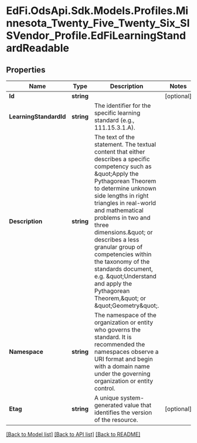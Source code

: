 # EdFi.OdsApi.Sdk.Models.Profiles.Minnesota_Twenty_Five_Twenty_Six_SISVendor_Profile.EdFiLearningStandardReadable

## Properties

Name | Type | Description | Notes
------------ | ------------- | ------------- | -------------
**Id** | **string** |  | [optional] 
**LearningStandardId** | **string** | The identifier for the specific learning standard (e.g., 111.15.3.1.A). | 
**Description** | **string** | The text of the statement. The textual content that either describes a specific competency such as \&quot;Apply the Pythagorean Theorem to determine unknown side lengths in right triangles in real-world and mathematical problems in two and three dimensions.\&quot; or describes a less granular group of competencies within the taxonomy of the standards document, e.g. \&quot;Understand and apply the Pythagorean Theorem,\&quot; or \&quot;Geometry\&quot;. | 
**Namespace** | **string** | The namespace of the organization or entity who governs the standard. It is recommended the namespaces observe a URI format and begin with a domain name under the governing organization or entity control. | 
**Etag** | **string** | A unique system-generated value that identifies the version of the resource. | [optional] 

[[Back to Model list]](../README.md#documentation-for-models) [[Back to API list]](../README.md#documentation-for-api-endpoints) [[Back to README]](../README.md)

